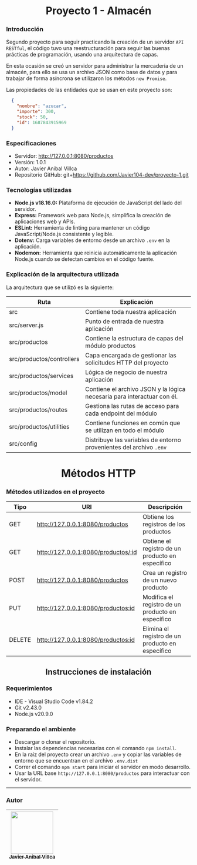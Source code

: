 <h1 align='center'>Proyecto 1 - Almacén</h1>

### Introducción
Segundo proyecto para seguir practicando la creación de un servidor `API RESTful`, el código tuvo una reestructuración para seguir las buenas prácticas de programación, usando una arquitectura de capas.

En esta ocasión se creó un servidor para administrar la mercadería de un almacén, para ello se usa un archivo JSON como base de datos y para trabajar de forma asíncrona se utilizaron los métodos `new Promise`.

Las propiedades de las entidades que se usan en este proyecto son:
``` json
  {
    "nombre": "azucar",
    "importe": 300,
    "stock": 50,
    "id": 1687843915969
  }
```

### Especificaciones
- Servidor: http://127.0.0.1:8080/productos
- Versión: 1.0.1
- Autor: Javier Anibal Villca
- Repositorio GitHub: git+https://github.com/Javier104-dev/proyecto-1.git

### Tecnologías utilizadas
- **Node.js v18.16.0:** Plataforma de ejecución de JavaScript del lado del servidor.
- **Express:** Framework web para Node.js, simplifica la creación de aplicaciones web y APIs.
- **ESLint:** Herramienta de linting para mantener un código JavaScript/Node.js consistente y legible.
- **Dotenv:** Carga variables de entorno desde un archivo `.env` en la aplicación.
- **Nodemon:** Herramienta que reinicia automáticamente la aplicación Node.js cuando se detectan cambios en el código fuente.

### Explicación de la arquitectura utilizada
La arquitectura que se utilizó es la siguiente:

| Ruta                      | Explicación                                                             |
| ------------------------- | ----------------------------------------------------------------------- |
| src                       | Contiene toda nuestra aplicación                                        |
| src/server.js             | Punto de entrada de nuestra aplicación                                  |
| src/productos             | Contiene la estructura de capas del módulo productos                    |
| src/productos/controllers | Capa encargada de gestionar las solicitudes HTTP del proyecto           |
| src/productos/services    | Lógica de negocio de nuestra aplicación                                 |
| src/productos/model       | Contiene el archivo JSON y la lógica necesaria para interactuar con él. |
| src/productos/routes      | Gestiona las rutas de acceso para cada endpoint del módulo              |
| src/productos/utilities   | Contiene funciones en común que se utilizan en todo el módulo           |
| src/config                | Distribuye las variables de entorno provenientes del archivo `.env`     |

<h1 align='center'>Métodos HTTP</h1>

### Métodos utilizados en el proyecto
| Tipo   | URI                                 | Descripción                                       |
| ------ | ----------------------------------- | ------------------------------------------------- |
| GET    | http://127.0.0.1:8080/productos     | Obtiene los registros de los productos            |
| GET    | http://127.0.0.1:8080/productos/:id | Obtiene el registro de un producto en específico  |
| POST   | http://127.0.0.1:8080/productos     | Crea un registro de un nuevo producto             |
| PUT    | http://127.0.0.1:8080/productos:id  | Modifica el registro de un producto en específico |
| DELETE | http://127.0.0.1:8080/productos:id  | Elimina el registro de un producto en específico  |

<h2 align='center'>Instrucciones de instalación</h2>

### Requerimientos
- IDE - Visual Studio Code v1.84.2
- Git v2.43.0
- Node.js v20.9.0

### Preparando el ambiente
- Descargar o clonar el repositorio.
- Instalar las dependencias necesarias con el comando `npm install`.
- En la raíz del proyecto crear un archivo `.env` y copiar las variables de entorno que se encuentran en el archivo `.env.dist`
- Correr el comando `npm start` para iniciar el servidor en modo desarrollo.
- Usar la URL base `http://127.0.0.1:8080/productos` para interactuar con el servidor.

---

### Autor
| [<img src='https://avatars.githubusercontent.com/u/105408069?v=4' width=115><br><sub>Javier Anibal Villca</sub>](https://github.com/Javier104-dev) |
| :------------------------------------------------------------------------------------------------------------------------------------------------: |
